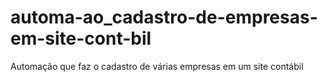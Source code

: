 # automa-ao_cadastro-de-empresas-em-site-cont-bil
Automação que faz o cadastro de várias empresas em um site contábil
